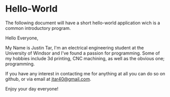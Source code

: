 # Hello-World
The following document will have a short hello-world application wich is a common introductory program.

Hello Everyone, 

My Name is Justin Tar, I'm an electrical engineering student at the University of Windsor and I've found a passion for programming.
Some of my hobbies include 3d printing, CNC machining, as well as the obvious one; programming.

If you have any interest in contacting me for anything at all you can do so on github, or via email at jtar40@gmail.com.

Enjoy your day everyone!


